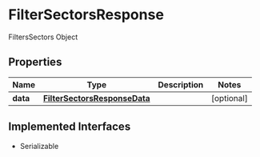 

# FilterSectorsResponse

FiltersSectors Object

## Properties

Name | Type | Description | Notes
------------ | ------------- | ------------- | -------------
**data** | [**FilterSectorsResponseData**](FilterSectorsResponseData.md) |  |  [optional]


## Implemented Interfaces

* Serializable


